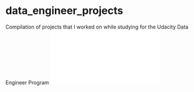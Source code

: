# data_engineer_projects

Compilation of projects that I worked on while studying for the Udacity Data Engineer Program
![alt text](dataengineer_certificate.pdf)
